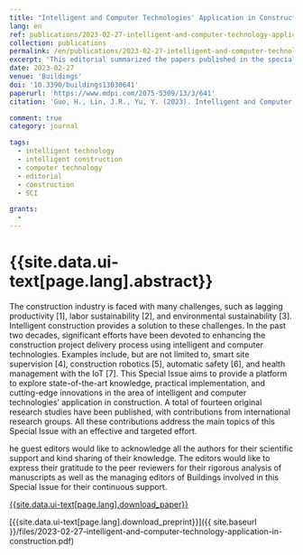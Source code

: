 ```yaml
---
title: "Intelligent and Computer Technologies' Application in Construction"
lang: en
ref: publications/2023-02-27-intelligent-and-computer-technology-application-in-construction
collection: publications
permalink: /en/publications/2023-02-27-intelligent-and-computer-technology-application-in-construction
excerpt: 'This editorial summarized the papers published in the special issue of Buildings'
date: 2023-02-27
venue: 'Buildings'
doi: '10.3390/buildings13030641'
paperurl: 'https://www.mdpi.com/2075-5309/13/3/641'
citation: 'Guo, H., Lin, J.R., Yu, Y. (2023). Intelligent and Computer Technologies' Application in Construction. <i>Buildings</i>, 13(3), 641. doi: 10.3390/buildings13030641'

comment: true
category: journal

tags: 
  - intelligent technology
  - intelligent construction
  - computer technology
  - editorial
  - construction
  - SCI

grants:
  - 
---
```



{{site.data.ui-text[page.lang].abstract}}
====

The construction industry is faced with many challenges, such as lagging productivity [1], labor sustainability [2], and environmental sustainability [3]. Intelligent construction provides a solution to these challenges. In the past two decades, significant efforts have been devoted to enhancing the construction project delivery process using intelligent and computer technologies. Examples include, but are not limited to, smart site supervision [4], construction robotics [5], automatic safety [6], and health management with the IoT [7]. This Special Issue aims to provide a platform to explore state-of-the-art knowledge, practical implementation, and cutting-edge innovations in the area of intelligent and computer technologies’ application in construction. A total of fourteen original research studies have been published, with contributions from international research groups. All these contributions address the main topics of this Special Issue with an effective and targeted effort.

he guest editors would like to acknowledge all the authors for their scientific support and kind sharing of their knowledge. The editors would like to express their gratitude to the peer reviewers for their rigorous analysis of manuscripts as well as the managing editors of Buildings involved in this Special Issue for their continuous support.

[{{site.data.ui-text[page.lang].download_paper}}]({{page.paperurl}})

[{{site.data.ui-text[page.lang].download_preprint}}]({{ site.baseurl }}/files/2023-02-27-intelligent-and-computer-technology-application-in-construction.pdf)

